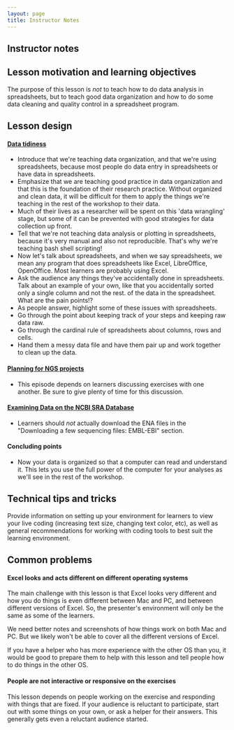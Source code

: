```yaml
---
layout: page
title: Instructor Notes
---
```


## Instructor notes

## Lesson motivation and learning objectives

The purpose of this lesson is *not* to teach how to do data analysis in spreadsheets,
but to teach good data organization and how to do some data cleaning and 
quality control in a spreadsheet program.

## Lesson design

#### [Data tidiness](../01-tidiness/)

* Introduce that we're teaching data organization, and that we're using
spreadsheets, because most people do data entry in spreadsheets or 
have data in spreadsheets.
* Emphasize that we are teaching good practice in data organization and that
this is the foundation of their research practice. Without organized and clean
data, it will be difficult for them to apply the things we're teaching in the
rest of the workshop to their data.
* Much of their lives as a researcher will be spent on this 'data wrangling' stage, but
some of it can be prevented with good strategies for data collection up front.
* Tell that we're not teaching data analysis or plotting in spreadsheets, because it's
very manual and also not reproducible. That's why we're teaching bash shell scripting!
* Now let's talk about spreadsheets, and when we say spreadsheets, we mean any program that
does spreadsheets like Excel, LibreOffice, OpenOffice. Most learners are probably using Excel.
* Ask the audience any things they've accidentally done in spreadsheets. Talk about an example of your own, like that you accidentally sorted only a single column and not the rest.
of the data in the spreadsheet. What are the pain points!?
* As people answer, highlight some of these issues with spreadsheets.
* Go through the point about keeping track of your steps and keeping raw data raw.
* Go through the cardinal rule of spreadsheets about columns, rows and cells.
* Hand them a messy data file and have them pair up and work together to clean up the data.

#### [Planning for NGS projects](../02-project-planning/)

* This episode depends on learners discussing exercises with one another. Be sure to give plenty of time for this discussion.

#### [Examining Data on the NCBI SRA Database](../03-ncbi-sra/)

* Learners should *not* actually download the ENA files in the "Downloading a few sequencing files: EMBL-EBI" section. 

#### Concluding points

* Now your data is organized so that a computer can read and understand it. This
lets you use the full power of the computer for your analyses as we'll see in the
rest of the workshop. 

## Technical tips and tricks

Provide information on setting up your environment for learners to view your 
live coding (increasing text size, changing text color, etc), as well as 
general recommendations for working with coding tools to best suit the 
learning environment.

## Common problems

#### Excel looks and acts different on different operating systems

The main challenge with this lesson is that Excel looks very different and how you
do things is even different between Mac and PC, and between different versions of
Excel. So, the presenter's environment will only be the same as some of the learners. 

We need better notes and screenshots of how things work on both Mac and PC. But we
likely won't be able to cover all the different versions of Excel. 

If you have a helper who has more experience with the other OS than you, it would be good
to prepare them to help with this lesson and tell people how to do things in the other OS.

#### People are not interactive or responsive on the exercises

This lesson depends on people working on the exercise and responding with things
that are fixed. If your audience is reluctant to participate, start out with
some things on your own, or ask a helper for their answers. This generally gets
even a reluctant audience started. 

